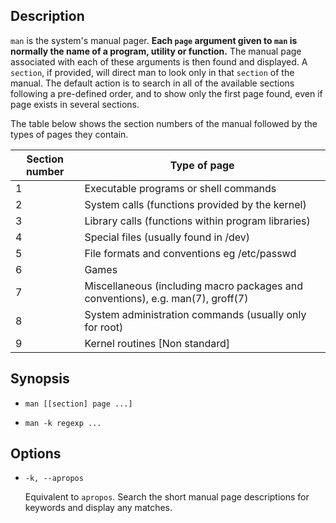 ## Description

`man` is the system's manual pager. **Each `page` argument given to `man` is normally the name of a program, utility or function.** The manual page associated with each of these arguments is then found and displayed. A `section`, if provided, will direct man to look only in that `section` of the manual. The default action is to search in all of the available sections following a pre-defined order, and to show only the first page found, even if page exists in several sections.

The table below shows the section numbers of the manual followed by the types of pages they contain.

| Section number | Type of page |
| --- | --- |
| 1 | Executable programs or shell commands |
| 2 | System calls (functions provided by the kernel) |
| 3 | Library calls (functions within program libraries) |
| 4 | Special files (usually found in /dev) |
| 5 | File formats and conventions eg /etc/passwd |
| 6 | Games |
| 7 | Miscellaneous (including macro packages and conventions), e.g. man(7), groff(7) |
| 8 | System administration commands (usually only for root) |
| 9 | Kernel routines [Non standard] |

## Synopsis

- `man [[section] page ...]`

- `man -k regexp ...`

## Options

- `-k, --apropos`

    Equivalent to `apropos`. Search the short manual page descriptions for keywords and display any matches.
